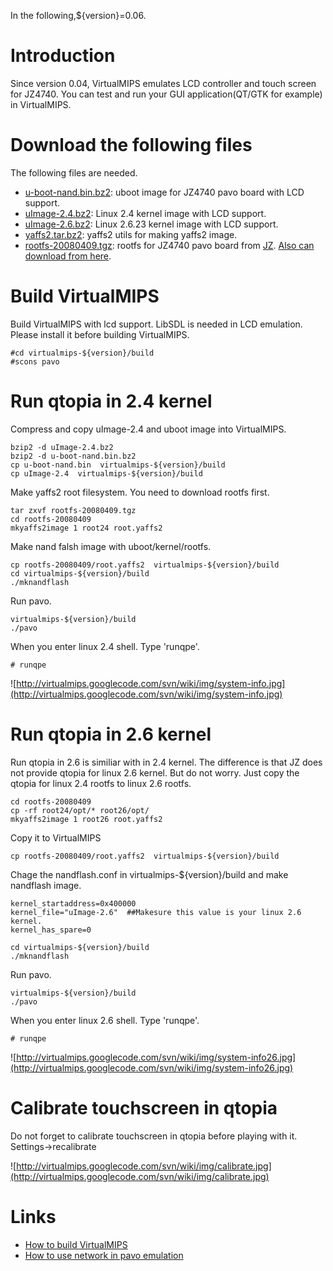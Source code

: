 In the following,${version}=0.06.

# Introduction #

Since version 0.04, VirtualMIPS emulates LCD controller and touch screen for JZ4740. You can test and run your GUI application(QT/GTK for example) in VirtualMIPS.

# Download the following files #

The following files are needed.

  * [u-boot-nand.bin.bz2](http://virtualmips.googlecode.com/files/u-boot-nand.bin.bz2): uboot image for JZ4740 pavo board with LCD support.
  * [uImage-2.4.bz2](http://virtualmips.googlecode.com/files/uImage-2.4.bz2): Linux 2.4 kernel image with LCD support.
  * [uImage-2.6.bz2](http://virtualmips.googlecode.com/files/uImage-2.6.bz2): Linux 2.6.23 kernel image with LCD support.
  * [yaffs2.tar.bz2](http://virtualmips.googlecode.com/files/yaffs2.tar.bz2): yaffs2 utils for making yaffs2 image.
  * [rootfs-20080409.tgz](http://prdownloads.sourceforge.net/virtualmips/rootfs-20080409.tgz?download): rootfs for JZ4740 pavo board from [JZ](http://www.ingenic.cn/eng/default.aspx). [Also can download from here](ftp://ftp.ingenic.cn/3sw/01linux/03root/rootfs.tgz).


# Build VirtualMIPS #

Build VirtualMIPS with lcd support. LibSDL is needed in LCD emulation. Please install it before building VirtualMIPS.

```
#cd virtualmips-${version}/build
#scons pavo
```

# Run qtopia in 2.4 kernel #

Compress and copy uImage-2.4 and uboot image into VirtualMIPS.

```
bzip2 -d uImage-2.4.bz2
bzip2 -d u-boot-nand.bin.bz2
cp u-boot-nand.bin  virtualmips-${version}/build
cp uImage-2.4  virtualmips-${version}/build
```

Make yaffs2 root filesystem. You need to download rootfs first.

```
tar zxvf rootfs-20080409.tgz
cd rootfs-20080409
mkyaffs2image 1 root24 root.yaffs2
```

Make nand falsh image with uboot/kernel/rootfs.

```
cp rootfs-20080409/root.yaffs2  virtualmips-${version}/build
cd virtualmips-${version}/build
./mknandflash
```

Run pavo.

```
virtualmips-${version}/build
./pavo
```

When you enter linux 2.4 shell. Type 'runqpe'.

```
# runqpe
```

![http://virtualmips.googlecode.com/svn/wiki/img/system-info.jpg](http://virtualmips.googlecode.com/svn/wiki/img/system-info.jpg)

# Run qtopia in 2.6 kernel #

Run qtopia in 2.6 is similiar with in 2.4 kernel. The difference is that JZ does not provide qtopia for linux 2.6 kernel. But do not worry. Just copy the qtopia for linux 2.4 rootfs to linux 2.6 rootfs.
```
cd rootfs-20080409
cp -rf root24/opt/* root26/opt/
mkyaffs2image 1 root26 root.yaffs2
```

Copy it to VirtualMIPS

```
cp rootfs-20080409/root.yaffs2  virtualmips-${version}/build
```

Chage the nandflash.conf in virtualmips-${version}/build and make nandflash image.

```
kernel_startaddress=0x400000
kernel_file="uImage-2.6"  ##Makesure this value is your linux 2.6 kernel.
kernel_has_spare=0
```

```
cd virtualmips-${version}/build
./mknandflash
```

Run pavo.

```
virtualmips-${version}/build
./pavo
```

When you enter linux 2.6 shell. Type 'runqpe'.

```
# runqpe
```

![http://virtualmips.googlecode.com/svn/wiki/img/system-info26.jpg](http://virtualmips.googlecode.com/svn/wiki/img/system-info26.jpg)

# Calibrate touchscreen in qtopia #

Do not forget to calibrate touchscreen in qtopia before playing with it.
Settings->recalibrate

![http://virtualmips.googlecode.com/svn/wiki/img/calibrate.jpg](http://virtualmips.googlecode.com/svn/wiki/img/calibrate.jpg)


# Links #

  * [How to build VirtualMIPS](UserManual.md)
  * [How to use network in pavo emulation](pavonetwork.md)